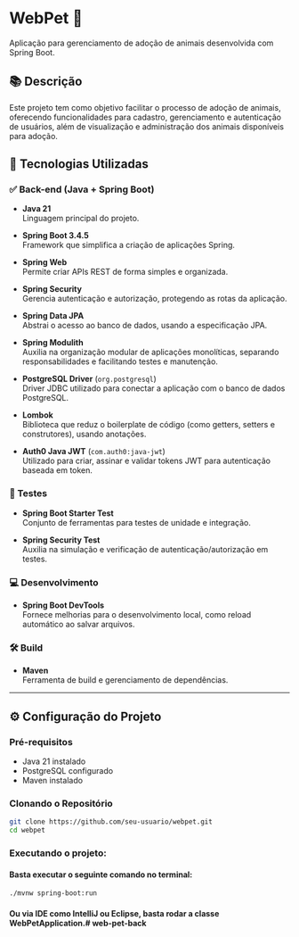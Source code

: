 # WebPet 🐾

Aplicação para gerenciamento de adoção de animais desenvolvida com Spring Boot.

## 📚 Descrição

Este projeto tem como objetivo facilitar o processo de adoção de animais, oferecendo funcionalidades para cadastro, gerenciamento e autenticação de usuários, além de visualização e administração dos animais disponíveis para adoção.

## 🚀 Tecnologias Utilizadas

### ✅ Back-end (Java + Spring Boot)

- **Java 21**  
  Linguagem principal do projeto.

- **Spring Boot 3.4.5**  
  Framework que simplifica a criação de aplicações Spring.

- **Spring Web**  
  Permite criar APIs REST de forma simples e organizada.

- **Spring Security**  
  Gerencia autenticação e autorização, protegendo as rotas da aplicação.

- **Spring Data JPA**  
  Abstrai o acesso ao banco de dados, usando a especificação JPA.

- **Spring Modulith**  
  Auxilia na organização modular de aplicações monolíticas, separando responsabilidades e facilitando testes e manutenção.

- **PostgreSQL Driver** (`org.postgresql`)  
  Driver JDBC utilizado para conectar a aplicação com o banco de dados PostgreSQL.

- **Lombok**  
  Biblioteca que reduz o boilerplate de código (como getters, setters e construtores), usando anotações.

- **Auth0 Java JWT** (`com.auth0:java-jwt`)  
  Utilizado para criar, assinar e validar tokens JWT para autenticação baseada em token.

### 🧪 Testes

- **Spring Boot Starter Test**  
  Conjunto de ferramentas para testes de unidade e integração.

- **Spring Security Test**  
  Auxilia na simulação e verificação de autenticação/autorização em testes.

### 💻 Desenvolvimento

- **Spring Boot DevTools**  
  Fornece melhorias para o desenvolvimento local, como reload automático ao salvar arquivos.

### 🛠️ Build

- **Maven**  
  Ferramenta de build e gerenciamento de dependências.

---

## ⚙️ Configuração do Projeto

### Pré-requisitos

- Java 21 instalado
- PostgreSQL configurado
- Maven instalado

### Clonando o Repositório

```bash
git clone https://github.com/seu-usuario/webpet.git
cd webpet
```
### Executando o projeto:

#### Basta executar o seguinte comando no terminal:
```bash
./mvnw spring-boot:run
```

#### Ou via IDE como IntelliJ ou Eclipse, basta rodar a classe WebPetApplication.# web-pet-back
